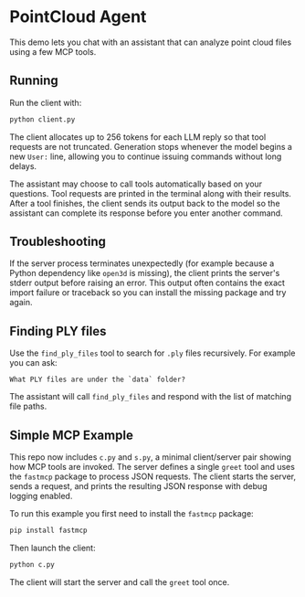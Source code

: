 # PointCloud Agent

This demo lets you chat with an assistant that can analyze point cloud files using a few MCP tools.

## Running

Run the client with:

```bash
python client.py
```

The client allocates up to 256 tokens for each LLM reply so that tool
requests are not truncated.  Generation stops whenever the model begins a
new `User:` line, allowing you to continue issuing commands without long
delays.

The assistant may choose to call tools automatically based on your questions. Tool requests are printed in the terminal along with their results.
After a tool finishes, the client sends its output back to the model so the
assistant can complete its response before you enter another command.

## Troubleshooting

If the server process terminates unexpectedly (for example because a Python
dependency like `open3d` is missing), the client prints the server's stderr
output before raising an error. This output often contains the exact import
failure or traceback so you can install the missing package and try again.

## Finding PLY files

Use the `find_ply_files` tool to search for `.ply` files recursively. For example you can ask:

```
What PLY files are under the `data` folder?
```

The assistant will call `find_ply_files` and respond with the list of matching file paths.

## Simple MCP Example

This repo now includes `c.py` and `s.py`, a minimal client/server pair showing how
MCP tools are invoked. The server defines a single `greet` tool and uses the
`fastmcp` package to process JSON requests. The client starts the server, sends a
request, and prints the resulting JSON response with debug logging enabled.

To run this example you first need to install the `fastmcp` package:

```bash
pip install fastmcp
```

Then launch the client:

```bash
python c.py
```

The client will start the server and call the `greet` tool once.
